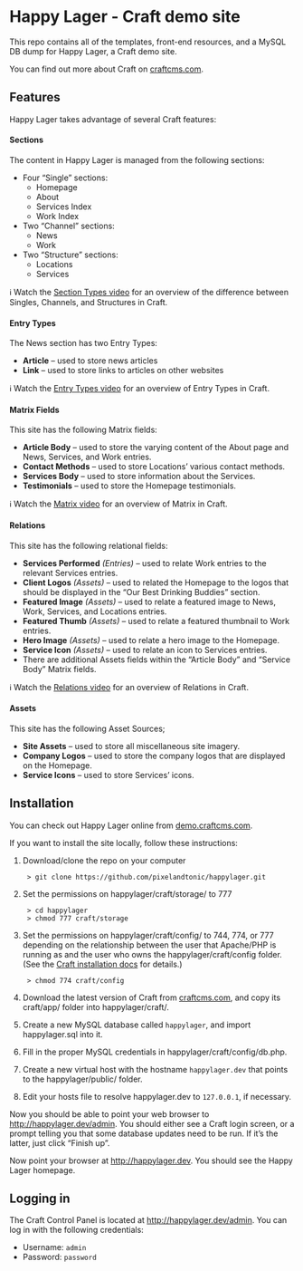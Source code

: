 # Happy Lager - Craft demo site

This repo contains all of the templates, front-end resources, and a MySQL DB dump for Happy Lager, a Craft demo site.

You can find out more about Craft on [craftcms.com](https://craftcms.com/).

## Features

Happy Lager takes advantage of several Craft features:

#### Sections

The content in Happy Lager is managed from the following sections:

* Four “Single” sections:
  - Homepage
  - About
  - Services Index
  - Work Index
* Two “Channel” sections:
  - News
  - Work
* Two “Structure” sections:
  - Locations
  - Services

:information_source: Watch the [Section Types video](http://craftcms.com/features/section-types) for an overview of the difference between Singles, Channels, and Structures in Craft.

#### Entry Types

The News section has two Entry Types:

* **Article** – used to store news articles
* **Link** – used to store links to articles on other websites

:information_source: Watch the [Entry Types video](http://craftcms.com/features/entry-types) for an overview of Entry Types in Craft.

#### Matrix Fields

This site has the following Matrix fields:

* **Article Body** – used to store the varying content of the About page and News, Services, and Work entries.
* **Contact Methods** – used to store Locations’ various contact methods.
* **Services Body** – used to store information about the Services.
* **Testimonials** – used to store the Homepage testimonials.

:information_source: Watch the [Matrix video](http://craftcms.com/features/matrix) for an overview of Matrix in Craft.

#### Relations

This site has the following relational fields:

* **Services Performed** _(Entries)_ – used to relate Work entries to the relevant Services entries.
* **Client Logos** _(Assets)_ – used to related the Homepage to the logos that should be displayed in the “Our Best Drinking Buddies” section.
* **Featured Image** _(Assets)_ – used to relate a featured image to News, Work, Services, and Locations entries.
* **Featured Thumb** _(Assets)_ – used to relate a featured thumbnail to Work entries.
* **Hero Image** _(Assets)_ – used to relate a hero image to the Homepage.
* **Service Icon** _(Assets)_ – used to relate an icon to Services entries.
* There are additional Assets fields within the “Article Body” and “Service Body” Matrix fields.

:information_source: Watch the [Relations video](http://craftcms.com/features/relations) for an overview of Relations in Craft.

#### Assets

This site has the following Asset Sources;

* **Site Assets** – used to store all miscellaneous site imagery.
* **Company Logos** – used to store the company logos that are displayed on the Homepage.
* **Service Icons** – used to store Services’ icons.


## Installation

You can check out Happy Lager online from [demo.craftcms.com](http://demo.craftcms.com/).

If you want to install the site locally, follow these instructions:

1. Download/clone the repo on your computer

		> git clone https://github.com/pixelandtonic/happylager.git

2. Set the permissions on happylager/craft/storage/ to 777

		> cd happylager
		> chmod 777 craft/storage

3. Set the permissions on happylager/craft/config/ to 744, 774, or 777 depending on the relationship between the user that Apache/PHP is running as and the user who owns the happylager/craft/config folder. (See the [Craft installation docs](https://craftcms.com/docs/installing#step-2-set-the-permissions) for details.)

		> chmod 774 craft/config

4. Download the latest version of Craft from [craftcms.com](https://craftcms.com), and copy its craft/app/ folder into happylager/craft/.

5. Create a new MySQL database called `happylager`, and import happylager.sql into it.

6. Fill in the proper MySQL credentials in happylager/craft/config/db.php.

7. Create a new virtual host with the hostname `happylager.dev` that points to the happylager/public/ folder.

8. Edit your hosts file to resolve happylager.dev to `127.0.0.1`, if necessary.

Now you should be able to point your web browser to http://happylager.dev/admin. You should either see a Craft login screen, or a prompt telling you that some database updates need to be run. If it’s the latter, just click “Finish up”.

Now point your browser at http://happylager.dev. You should see the Happy Lager homepage.


## Logging in

The Craft Control Panel is located at http://happylager.dev/admin. You can log in with the following credentials:

* Username: `admin`
* Password: `password`


